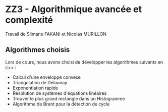 # ZZ3 - Algorithmique avancée et complexité

Travail de Slimane FAKANI et Nicolas MURILLON

## Algorithmes choisis

Lors de cours, nous avons choisi de développer les algorithmes suivants en c++ :

  - Calcul d'une enveloppe convexe
  - Triangulation de Delaunay
  - Exponentiation rapide
  - Résolution de systèmes d'équations linéaires
  - Trouver le plus grand rectangle dans un Histogramme
  - Algorithme de Brent pour la détection de cycle
